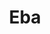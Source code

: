 ---
title: Eba
description: Wraps of Soft and Smoothly made Eba.
featured-image: /uploads/beef-stew.jpg
theme: Swallow
---